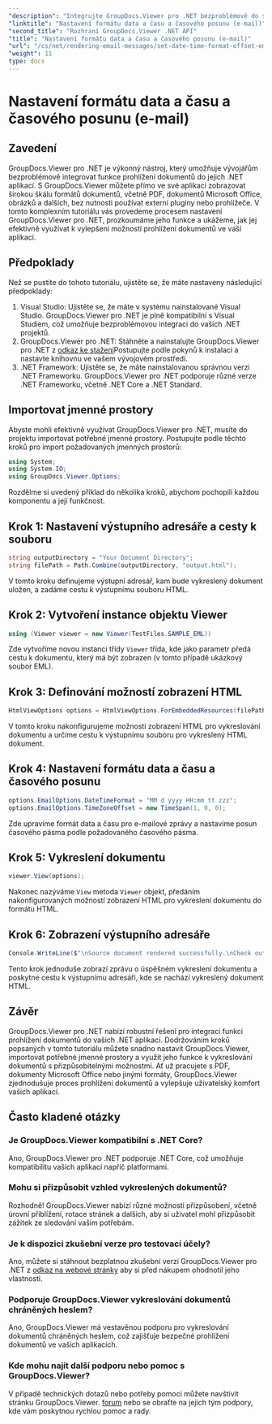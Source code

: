 ```yaml
---
"description": "Integrujte GroupDocs.Viewer pro .NET bezproblémově do svých aplikací a získejte výkonné funkce prohlížení dokumentů. Vylepšete uživatelský zážitek pomocí přizpůsobitelných možností."
"linktitle": "Nastavení formátu data a času a časového posunu (e-mail)"
"second_title": "Rozhraní GroupDocs.Viewer .NET API"
"title": "Nastavení formátu data a času a časového posunu (e-mail)"
"url": "/cs/net/rendering-email-messages/set-date-time-format-offset-email/"
"weight": 11
type: docs
---
```

# Nastavení formátu data a času a časového posunu (e-mail)


## Zavedení
GroupDocs.Viewer pro .NET je výkonný nástroj, který umožňuje vývojářům bezproblémově integrovat funkce prohlížení dokumentů do jejich .NET aplikací. S GroupDocs.Viewer můžete přímo ve své aplikaci zobrazovat širokou škálu formátů dokumentů, včetně PDF, dokumentů Microsoft Office, obrázků a dalších, bez nutnosti používat externí pluginy nebo prohlížeče. V tomto komplexním tutoriálu vás provedeme procesem nastavení GroupDocs.Viewer pro .NET, prozkoumáme jeho funkce a ukážeme, jak jej efektivně využívat k vylepšení možností prohlížení dokumentů ve vaší aplikaci.
## Předpoklady
Než se pustíte do tohoto tutoriálu, ujistěte se, že máte nastaveny následující předpoklady:
1. Visual Studio: Ujistěte se, že máte v systému nainstalované Visual Studio. GroupDocs.Viewer pro .NET je plně kompatibilní s Visual Studiem, což umožňuje bezproblémovou integraci do vašich .NET projektů.
2. GroupDocs.Viewer pro .NET: Stáhněte a nainstalujte GroupDocs.Viewer pro .NET z [odkaz ke stažení](https://releases.groupdocs.com/viewer/net/)Postupujte podle pokynů k instalaci a nastavte knihovnu ve vašem vývojovém prostředí.
3. .NET Framework: Ujistěte se, že máte nainstalovanou správnou verzi .NET Frameworku. GroupDocs.Viewer pro .NET podporuje různé verze .NET Frameworku, včetně .NET Core a .NET Standard.

## Importovat jmenné prostory
Abyste mohli efektivně využívat GroupDocs.Viewer pro .NET, musíte do projektu importovat potřebné jmenné prostory. Postupujte podle těchto kroků pro import požadovaných jmenných prostorů:

```csharp
using System;
using System.IO;
using GroupDocs.Viewer.Options;
```


Rozdělme si uvedený příklad do několika kroků, abychom pochopili každou komponentu a její funkčnost.
## Krok 1: Nastavení výstupního adresáře a cesty k souboru
```csharp
string outputDirectory = "Your Document Directory";
string filePath = Path.Combine(outputDirectory, "output.html");
```
V tomto kroku definujeme výstupní adresář, kam bude vykreslený dokument uložen, a zadáme cestu k výstupnímu souboru HTML.
## Krok 2: Vytvoření instance objektu Viewer
```csharp
using (Viewer viewer = new Viewer(TestFiles.SAMPLE_EML))
```
Zde vytvoříme novou instanci třídy `Viewer` třída, kde jako parametr předá cestu k dokumentu, který má být zobrazen (v tomto případě ukázkový soubor EML).
## Krok 3: Definování možností zobrazení HTML
```csharp
HtmlViewOptions options = HtmlViewOptions.ForEmbeddedResources(filePath);
```
V tomto kroku nakonfigurujeme možnosti zobrazení HTML pro vykreslování dokumentu a určíme cestu k výstupnímu souboru pro vykreslený HTML dokument.
## Krok 4: Nastavení formátu data a času a časového posunu
```csharp
options.EmailOptions.DateTimeFormat = "MM d yyyy HH:mm tt zzz";
options.EmailOptions.TimeZoneOffset = new TimeSpan(1, 0, 0);
```
Zde upravíme formát data a času pro e-mailové zprávy a nastavíme posun časového pásma podle požadovaného časového pásma.
## Krok 5: Vykreslení dokumentu
```csharp
viewer.View(options);
```
Nakonec nazýváme `View` metoda `Viewer` objekt, předáním nakonfigurovaných možností zobrazení HTML pro vykreslení dokumentu do formátu HTML.
## Krok 6: Zobrazení výstupního adresáře
```csharp
Console.WriteLine($"\nSource document rendered successfully.\nCheck output in {outputDirectory}.");
```
Tento krok jednoduše zobrazí zprávu o úspěšném vykreslení dokumentu a poskytne cestu k výstupnímu adresáři, kde se nachází vykreslený dokument HTML.

## Závěr
GroupDocs.Viewer pro .NET nabízí robustní řešení pro integraci funkcí prohlížení dokumentů do vašich .NET aplikací. Dodržováním kroků popsaných v tomto tutoriálu můžete snadno nastavit GroupDocs.Viewer, importovat potřebné jmenné prostory a využít jeho funkce k vykreslování dokumentů s přizpůsobitelnými možnostmi. Ať už pracujete s PDF, dokumenty Microsoft Office nebo jinými formáty, GroupDocs.Viewer zjednodušuje proces prohlížení dokumentů a vylepšuje uživatelský komfort vašich aplikací.
## Často kladené otázky
### Je GroupDocs.Viewer kompatibilní s .NET Core?
Ano, GroupDocs.Viewer pro .NET podporuje .NET Core, což umožňuje kompatibilitu vašich aplikací napříč platformami.
### Mohu si přizpůsobit vzhled vykreslených dokumentů?
Rozhodně! GroupDocs.Viewer nabízí různé možnosti přizpůsobení, včetně úrovní přiblížení, rotace stránek a dalších, aby si uživatel mohl přizpůsobit zážitek ze sledování vašim potřebám.
### Je k dispozici zkušební verze pro testovací účely?
Ano, můžete si stáhnout bezplatnou zkušební verzi GroupDocs.Viewer pro .NET z [odkaz na webové stránky](https://releases.groupdocs.com/viewer/net/) aby si před nákupem ohodnotil jeho vlastnosti.
### Podporuje GroupDocs.Viewer vykreslování dokumentů chráněných heslem?
Ano, GroupDocs.Viewer má vestavěnou podporu pro vykreslování dokumentů chráněných heslem, což zajišťuje bezpečné prohlížení dokumentů ve vašich aplikacích.
### Kde mohu najít další podporu nebo pomoc s GroupDocs.Viewer?
V případě technických dotazů nebo potřeby pomoci můžete navštívit stránku GroupDocs.Viewer. [forum](https://forum.groupdocs.com/c/viewer/9) nebo se obraťte na jejich tým podpory, kde vám poskytnou rychlou pomoc a rady.